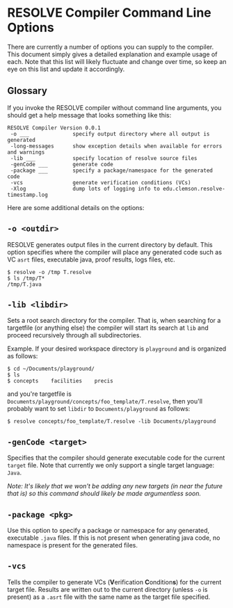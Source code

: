 # RESOLVE Compiler Command Line Options

There are currently a number of options you can supply to the compiler. This document simply gives a detailed explanation
and example usage of each. Note that this list will likely fluctuate and change over time, so keep an eye on this list and 
update it accordingly.

## Glossary

If you invoke the RESOLVE compiler without command line arguments, you should get a help message that looks something like 
this:

```
RESOLVE Compiler Version 0.0.1
 -o ___              specify output directory where all output is generated
 -long-messages      show exception details when available for errors and warnings
 -lib ___            specify location of resolve source files
 -genCode ___        generate code
 -package ___        specify a package/namespace for the generated code
 -vcs                generate verification conditions (VCs)
 -Xlog               dump lots of logging info to edu.clemson.resolve-timestamp.log
``` 

Here are some additional details on the options:

## `-o <outdir>`

RESOLVE generates output files in the current directory by default. This option specifies where the compiler will place any generated code such as VC `asrt` files, executable java, proof results, logs files, etc.

```
$ resolve -o /tmp T.resolve
$ ls /tmp/T*
/tmp/T.java
```

## `-lib <libdir>`

Sets a root search directory for the compiler. That is, when searching for a targetfile (or anything else) the compiler will start its search at `lib` and proceed recursively through all subdirectories. 

Example. If your desired workspace directory is `playground` and is organized as follows:

```
$ cd ~/Documents/playground/
$ ls
$ concepts    facilities    precis
```
and you're targetfile is `Documents/playground/concepts/foo_template/T.resolve`, then you'll probably want to set `libdir` to `Documents/playground` as follows:
```
$ resolve concepts/foo_template/T.resolve -lib Documents/playground 
```

## `-genCode <target>`

Specifies that the compiler should generate executable code for the current `target` file. Note that currently we only support a single target language: `Java`. 

*Note: It's likely that we won't be adding any new targets (in near the future that is) so this command should likely be made argumentless soon.*

## `-package <pkg>`

Use this option to specify a package or namespace for any generated, executable `.java` files. If this is not present when generating java code, no namespace is present for the generated files.

## `-vcs`

Tells the compiler to generate VCs (**V**erification **C**ondition**s**) for the current target file. Results are written out to the current directory (unless `-o` is present) as a `.asrt` file with the same name as the target file specified.

